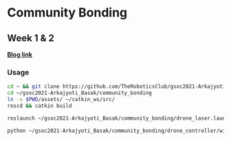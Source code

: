 # Community Bonding

## Week 1 & 2

**[Blog link](https://theroboticsclub.github.io/gsoc2021-Arkajyoti_Basak/blog/2021-05-27-Community-Bonding-Week-1-&-2/)**

### Usage

```bash
cd ~ && git clone https://github.com/TheRoboticsClub/gsoc2021-Arkajyoti_Basak.git
cd ~/gsoc2021-Arkajyoti_Basak/community_bonding
ln -s $PWD/assets/ ~/catkin_ws/src/
roscd && catkin build
```

```bash
roslaunch ~/gsoc2021-Arkajyoti_Basak/community_bonding/drone_laser.launch
```

```bash
python ~/gsoc2021-Arkajyoti_Basak/community_bonding/drone_controller/widget/widget.py
```